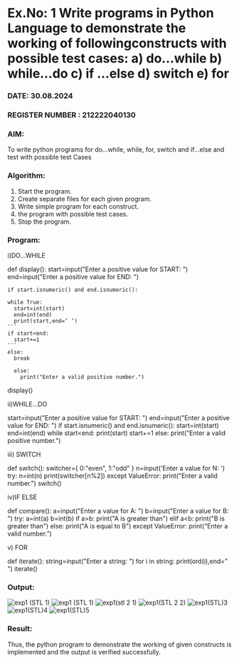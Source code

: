 # Ex.No: 1 Write programs in Python Language to demonstrate the working of followingconstructs with possible test cases: a) do…while b) while…do c) if …else d) switch e) for 

### DATE: 30.08.2024                                                                        
### REGISTER NUMBER : 212222040130

### AIM:  
To write python programs for do…while, while, for, switch and if…else and test with possible test 
Cases 

### Algorithm:
1. Start the program.
2. Create separate files for each given program.
3. Write simple program for each construct.
4.  the program with possible test cases.
5. Stop the program.
### Program:
i)DO...WHILE 

def display(): 
  start=input("Enter a positive value for START: ") 
  end=input("Enter a positive value for END: ") 
  ```
  if start.isnumeric() and end.isnumeric():
  ```
    while True: 
      start=int(start) 
      end=int(end) 
      print(start,end=‘ ‘) 
    ```
    if start<end: 
      start+=1 
    ```
    else: 
      break 
```
  else: 
    print("Enter a valid positive number.")
```
display()


ii)WHILE...DO 

start=input("Enter a positive value for START: ") 
end=input("Enter a positive value for END: ") 
if start.isnumeric() and end.isnumeric(): 
  start=int(start) 
  end=int(end) 
  while start<end: 
    print(start) 
    start+=1 
else: 
print("Enter a valid positive number.")

iii) SWITCH

def switch(): 
  switcher={ 0:"even", 1:"odd" } 
  n=input('Enter a value for N: ')
  try: 
    n=int(n) 
    print(switcher[n%2]) 
  except ValueError: 
    print("Enter a valid number.") 
switch()

iv)IF ELSE

def compare(): 
  a=input("Enter a value for A: ") 
  b=input("Enter a value for B: ") 
  try: 
    a=int(a) 
    b=int(b) 
    if a>b: 
      print("A is greater than") 
    elif a<b: 
      print("B is greater than") 
    else: 
      print("A is equal to B") 
  except ValueError: 
    print(“Enter a valid number.”)

v) FOR

def iterate(): 
  string=input("Enter a string: ") 
  for i in string: 
    print(ord(i),end=" ") 
iterate()




### Output:
![exp1 (STL 1)](https://github.com/user-attachments/assets/24ce04fa-18c8-4e8a-975e-4d951162f35a)
![exp1 (STL 1)](https://github.com/user-attachments/assets/b9fa9568-5607-422a-a698-c4a39193f59d)
![exp1(stl 2 1)](https://github.com/user-attachments/assets/fe0164eb-4a86-4482-a247-8aadf3fbd29e)
![exp1(STL 2 2)](https://github.com/user-attachments/assets/70c11a9e-84bc-4736-ad44-188b501efa8d)
![exp1(STL)3](https://github.com/user-attachments/assets/3f421779-28c6-413c-9fd7-ea38bdcc53b7)
![exp1(STL)4](https://github.com/user-attachments/assets/fcb314ba-0906-4d82-beff-8b33aae98560)
![exp1(STL)5](https://github.com/user-attachments/assets/6d760026-c507-48b7-93b8-7a6405349771)






### Result:
Thus, the python program to demonstrate the working of given constructs is implemented and the output is verified successfully.


